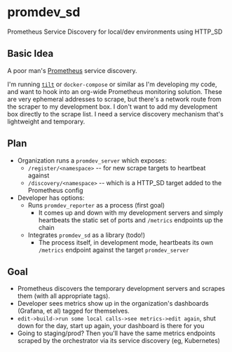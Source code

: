 # promdev_sd
Prometheus Service Discovery for local/dev environments using HTTP_SD

## Basic Idea

A poor man's [Prometheus](https://prometheus.io) service discovery.

I'm running [`tilt`](https://tilt.dev) or `docker-compose` or similar as I'm developing my code, and want to hook into an org-wide Prometheus monitoring solution. These are very ephemeral addresses to scrape, but there's a network route from the scraper to my development box. I don't want to add my development box directly to the scrape list. I need a service discovery mechanism that's lightweight and temporary.

## Plan

- Organization runs a `promdev_server` which exposes:
  - `/register/<namespace>` -- for new scrape targets to heartbeat against
  - `/discovery/<namespace>` -- which is a HTTP_SD target added to the Prometheus config 
- Developer has options:
  - Runs `promdev_reporter` as a process (first goal)
    - It comes up and down with my development servers and simply heartbeats the static set of ports and `/metrics` endpoints up the chain
  - Integrates `promdev_sd` as a library (todo!)
    - The process itself, in development mode, heartbeats its own `/metrics` endpoint against the target `promdev_server`

## Goal
- Prometheus discovers the temporary development servers and scrapes them (with all appropriate tags).
- Developer sees metrics show up in the organization's dashboards (Grafana, et al) tagged for themselves.
- `edit->build->run some local calls->see metrics->edit again`, shut down for the day, start up again, your dashboard is there for you
- Going to staging/prod? Then you'll have the same metrics endpoints scraped by the orchestrator via its service discovery (eg, Kubernetes)
